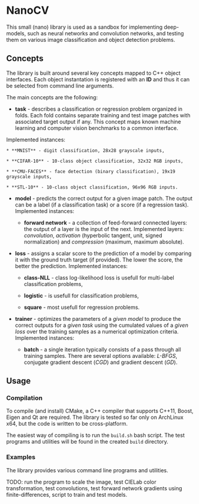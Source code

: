 # NanoCV

This small (nano) library is used as a sandbox for implementing deep-models, such as neural networks and convolution networks, and testing them on various image 
classification and object detection problems. 

## Concepts

The library is built around several key concepts mapped to C++ object interfaces. Each object instantation is registered with an **ID** and thus it can be selected 
from command line arguments. 

The main concepts are the following:

* **task** - describes a classification or regression problem organized in folds. Each fold contains separate training and test image patches with associated target 
output if any. This concept maps known machine learning and computer vision benchmarks to a common interface. 

Implemented instances: 

	* **MNIST** - digit classification, 28x28 grayscale inputs,

	* **CIFAR-10** - 10-class object classification, 32x32 RGB inputs,

	* **CMU-FACES** - face detection (binary classification), 19x19 grayscale inputs,

	* **STL-10** - 10-class object classification, 96x96 RGB inputs.

* **model** - predicts the correct output for a given image patch. The output can be a label (if a classification task) or a score (if a regression task). 
Implemented instances:

	* **forward network** - a collection of feed-forward connected layers: the output of a layer is the input of the next. Implemented layers: 
*convolution*, *activation* (hyperbolic tangent, unit, signed normalization) and *compression* (maximum, maximum absolute).

* **loss** - assigns a scalar score to the prediction of a model by comparing it with the ground truth target (if provided). The lower the score, the better the 
prediction. Implemented instances:

	* **class-NLL** - class log-likelihood loss is usefull for multi-label classification problems,

	* **logistic** - is usefull for classification problems,

	* **square** - most usefull for regression problems.

* **trainer** - optimizes the parameters of a *given model* to produce the correct outputs for a *given task* using the cumulated values of a *given loss* over the 
training samples as a numerical optimization criteria. Implemented instances:

	* **batch** - a single iteration typically consists of a pass through all training samples. There are several options available: *L-BFGS*, conjugate gradient 
descent (*CGD*) and gradient descent (*GD*).

## Usage

### Compilation

To compile (and install) CMake, a C++ compiler that supports C++11, Boost, Eigen and Qt are required. The library is tested so far only on ArchLinux x64, but the 
code is written to be cross-platform.

The easiest way of compiling is to run the `build.sh` bash script. The test programs and utilities will be found in the created `build` directory.

### Examples

The library provides various command line programs and utilities.

TODO: run the program to scale the image, test CIELab color transformation, test convolutions, test forward network gradients using finite-differences, script to 
train and test models.




 
